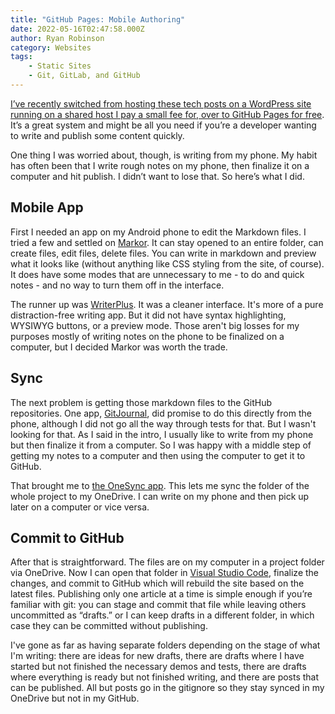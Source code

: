```yaml
---
title: "GitHub Pages: Mobile Authoring"
date: 2022-05-16T02:47:58.000Z
author: Ryan Robinson
category: Websites
tags:
    - Static Sites
    - Git, GitLab, and GitHub
---
```


[I’ve recently switched from hosting these tech posts on a WordPress site running on a shared host I pay a small fee for, over to GitHub Pages for free](/posts/2022/building-jekyll/). It’s a great system and might be all you need if you’re a developer wanting to write and publish some content quickly.

One thing I was worried about, though, is writing from my phone. My habit has often been that I write rough notes on my phone, then finalize it on a computer and hit publish. I didn’t want to lose that. So here’s what I did.

## Mobile App 

First I needed an app on my Android phone to edit the Markdown files. I tried a few and settled on [Markor](https://play.google.com/store/apps/details?id=net.gsantner.markor&gl=US). It can stay opened to an entire folder, can create files, edit files, delete files. You can write in markdown and preview what it looks like (without anything like CSS styling from the site, of course). It does have some modes that are unnecessary to me - to do and quick notes - and no way to turn them off in the interface.

The runner up was [WriterPlus](https://play.google.com/store/apps/details?id=co.easy4u.writer&gl=US). It was a cleaner interface. It's more of a pure distraction-free writing app. But it did not have syntax highlighting, WYSIWYG buttons, or a preview mode. Those aren't big losses for my purposes mostly of writing notes on the phone to be finalized on a computer, but I decided Markor was worth the trade.

## Sync

The next problem is getting those markdown files to the GitHub repositories. One app, [GitJournal](https://play.google.com/store/apps/details?id=io.gitjournal.gitjournal&gl=US), did promise to do this directly from the phone, although I did not go all the way through tests for that. But I wasn't looking for that. As I said in the intro, I usually like to write from my phone but then finalize it from a computer. So I was happy with a middle step of getting my notes to a computer and then using the computer to get it to GitHub.

That brought me to [the OneSync app](https://play.google.com/store/apps/details?id=com.ttxapps.onesyncv2&gl=US). This lets me sync the folder of the whole project to my OneDrive. I can write on my phone and then pick up later on a computer or vice versa.

## Commit to GitHub

After that is straightforward. The files are on my computer in a project folder via OneDrive. Now I can open that folder in [Visual Studio Code](/tags/visual-studio-code/), finalize the changes, and commit to GitHub which will rebuild the site based on the latest files. Publishing only one article at a time is simple enough if you’re familiar with git: you can stage and commit that file while leaving others uncommitted as “drafts.” or I can keep drafts in a different folder, in which case they can be committed without publishing. 

I've gone as far as having separate folders depending on the stage of what I'm writing: there are ideas for new drafts, there are drafts where I have started but not finished the necessary demos and tests, there are drafts where everything is ready but not finished writing, and there are posts that can be published. All but posts go in the gitignore so they stay synced in my OneDrive but not in my GitHub.
